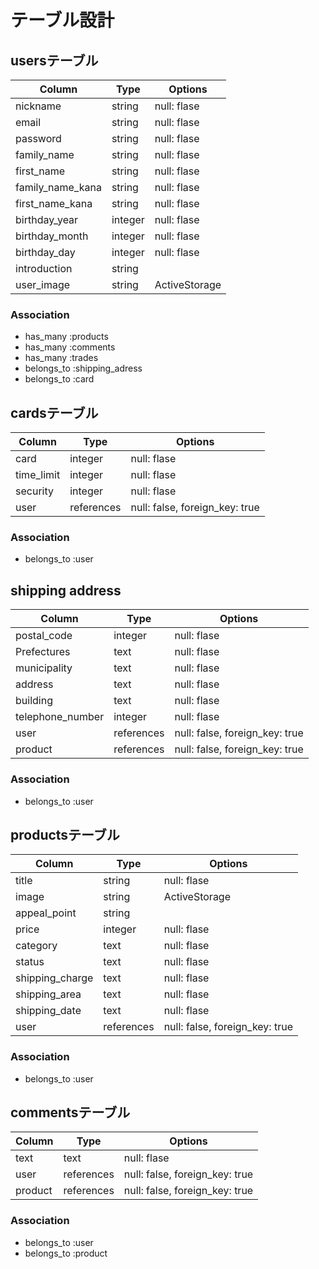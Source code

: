 # テーブル設計

## usersテーブル

| Column           | Type     | Options        |
| ---------------- | -------- | ---------------|
| nickname         | string   | null: flase    |
| email            | string   | null: flase    |
| password         | string   | null: flase    |
| family_name      | string   | null: flase    |
| first_name       | string   | null: flase    |
| family_name_kana | string   | null: flase    |
| first_name_kana  | string   | null: flase    |
| birthday_year    | integer  | null: flase    |
| birthday_month   | integer  | null: flase    |
| birthday_day     | integer  | null: flase    |
| introduction     | string   |                |
| user_image       | string   | ActiveStorage  |

### Association

- has_many :products
- has_many :comments
- has_many :trades
- belongs_to :shipping_adress
- belongs_to :card


## cardsテーブル

| Column             | Type       | Options                          |
| ------------------ | ---------- | ---------------------------------|
| card               | integer    | null: flase                      |
| time_limit         | integer    | null: flase                      |
| security           | integer    | null: flase                      |
| user               | references | null: false, foreign_key: true   |

### Association

- belongs_to :user


## shipping address

| Column             | Type       | Options                          |
| ------------------ | ---------- | ---------------------------------|
| postal_code        | integer    | null: flase                      |
| Prefectures        | text       | null: flase                      |
| municipality       | text       | null: flase                      |
| address            | text       | null: flase                      |
| building           | text       | null: flase                      |
| telephone_number   | integer    | null: flase                      |
| user               | references | null: false, foreign_key: true   |
| product            | references | null: false, foreign_key: true   |

### Association

- belongs_to :user


## productsテーブル

| Column              | Type       | Options                          |
| ------------------- | ---------- | ---------------------------------|
| title               | string     | null: flase                      |
| image               | string     | ActiveStorage                    |
| appeal_point        | string     |                                  |
| price               | integer    | null: flase                      |
| category            | text       | null: flase                      |
| status              | text       | null: flase                      |
| shipping_charge     | text       | null: flase                      |
| shipping_area       | text       | null: flase                      |
| shipping_date       | text       | null: flase                      |
| user                | references | null: false, foreign_key: true   |

### Association

- belongs_to :user


## commentsテーブル

| Column        | Type       | Options                          |
| ------------- | ---------- | ---------------------------------|
| text          | text       | null: flase                      |
| user          | references | null: false, foreign_key: true   |
| product       | references | null: false, foreign_key: true   |

### Association

- belongs_to :user
- belongs_to :product
